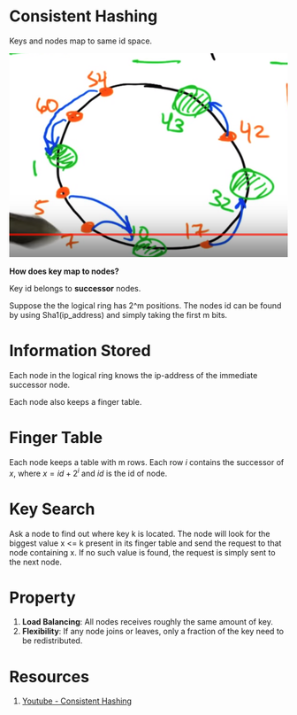 # Consistent Hashing

Keys and nodes map to same id space.

![](images/hash-ring.png)

**How does key map to nodes?**

Key id belongs to **successor** nodes.

Suppose the the logical ring has 2^m positions. The nodes id can be found by using Sha1(ip_address) and simply taking the first m bits.

# Information Stored

Each node in the logical ring knows the ip-address of the immediate successor node.

Each node also keeps a finger table.

# Finger Table

Each node keeps a table with m rows. Each row $i$ contains the successor of $x$, where $x = id + 2^i$ and $id$ is the id of node.

# Key Search

Ask a node to find out where key k is located. The node will look for the biggest value x <= k present in its finger table and send the request to that node containing x. If no such value is found, the request is simply sent to the next node. 

# Property

1. **Load Balancing**: All nodes receives roughly the same amount of key.
1. **Flexibility**: If any node joins or leaves, only a fraction of the key need to be redistributed.

# Resources

1. [Youtube - Consistent Hashing](https://www.youtube.com/watch?v=--4UgUPCuFM)
